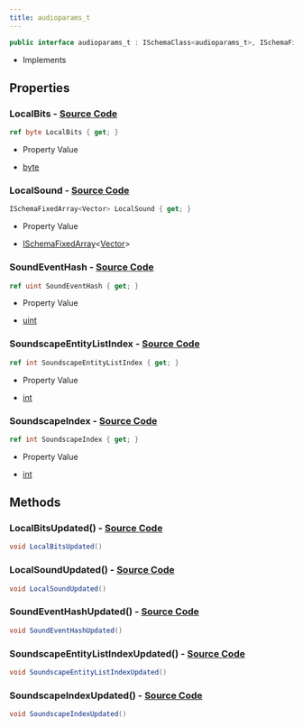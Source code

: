 ```yaml
---
title: audioparams_t
---
```


```csharp
public interface audioparams_t : ISchemaClass<audioparams_t>, ISchemaField, ISchemaClass, INativeHandle
```

- Implements

## Properties

### **LocalBits** - [Source Code](https://github.com/swiftly-solution/swiftlys2/blob/main/managed/src/SwiftlyS2.Generated/Schemas/Interfaces/audioparams_t.cs#L20)

```csharp
ref byte LocalBits { get; }
```

- Property Value

- [byte](https://learn.microsoft.com/dotnet/api/system.byte)

### **LocalSound** - [Source Code](https://github.com/swiftly-solution/swiftlys2/blob/main/managed/src/SwiftlyS2.Generated/Schemas/Interfaces/audioparams_t.cs#L16)

```csharp
ISchemaFixedArray<Vector> LocalSound { get; }
```

- Property Value

- [ISchemaFixedArray](/docs/api/shared/schemas/ischemafixedarray-1)<[Vector](/docs/api/shared/natives/vector)>

### **SoundEventHash** - [Source Code](https://github.com/swiftly-solution/swiftlys2/blob/main/managed/src/SwiftlyS2.Generated/Schemas/Interfaces/audioparams_t.cs#L24)

```csharp
ref uint SoundEventHash { get; }
```

- Property Value

- [uint](https://learn.microsoft.com/dotnet/api/system.uint32)

### **SoundscapeEntityListIndex** - [Source Code](https://github.com/swiftly-solution/swiftlys2/blob/main/managed/src/SwiftlyS2.Generated/Schemas/Interfaces/audioparams_t.cs#L22)

```csharp
ref int SoundscapeEntityListIndex { get; }
```

- Property Value

- [int](https://learn.microsoft.com/dotnet/api/system.int32)

### **SoundscapeIndex** - [Source Code](https://github.com/swiftly-solution/swiftlys2/blob/main/managed/src/SwiftlyS2.Generated/Schemas/Interfaces/audioparams_t.cs#L18)

```csharp
ref int SoundscapeIndex { get; }
```

- Property Value

- [int](https://learn.microsoft.com/dotnet/api/system.int32)

## Methods

### **LocalBitsUpdated()** - [Source Code](https://github.com/swiftly-solution/swiftlys2/blob/main/managed/src/SwiftlyS2.Generated/Schemas/Interfaces/audioparams_t.cs#L28)

```csharp
void LocalBitsUpdated()
```

### **LocalSoundUpdated()** - [Source Code](https://github.com/swiftly-solution/swiftlys2/blob/main/managed/src/SwiftlyS2.Generated/Schemas/Interfaces/audioparams_t.cs#L26)

```csharp
void LocalSoundUpdated()
```

### **SoundEventHashUpdated()** - [Source Code](https://github.com/swiftly-solution/swiftlys2/blob/main/managed/src/SwiftlyS2.Generated/Schemas/Interfaces/audioparams_t.cs#L30)

```csharp
void SoundEventHashUpdated()
```

### **SoundscapeEntityListIndexUpdated()** - [Source Code](https://github.com/swiftly-solution/swiftlys2/blob/main/managed/src/SwiftlyS2.Generated/Schemas/Interfaces/audioparams_t.cs#L29)

```csharp
void SoundscapeEntityListIndexUpdated()
```

### **SoundscapeIndexUpdated()** - [Source Code](https://github.com/swiftly-solution/swiftlys2/blob/main/managed/src/SwiftlyS2.Generated/Schemas/Interfaces/audioparams_t.cs#L27)

```csharp
void SoundscapeIndexUpdated()
```

